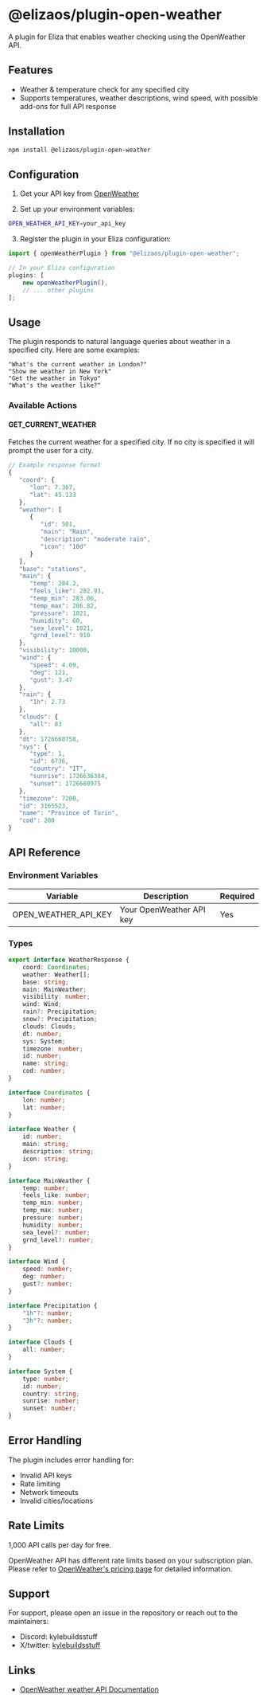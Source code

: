 # @elizaos/plugin-open-weather

A plugin for Eliza that enables weather checking using the OpenWeather API.

## Features

- Weather & temperature check for any specified city
- Supports temperatures, weather descriptions, wind speed, with possible add-ons for full API response

## Installation

```bash
npm install @elizaos/plugin-open-weather
```

## Configuration

1. Get your API key from [OpenWeather](https://openweathermap.org/api)

2. Set up your environment variables:

```bash
OPEN_WEATHER_API_KEY=your_api_key
```

3. Register the plugin in your Eliza configuration:

```typescript
import { openWeatherPlugin } from "@elizaos/plugin-open-weather";

// In your Eliza configuration
plugins: [
    new openWeatherPlugin(),
    // ... other plugins
];
```

## Usage

The plugin responds to natural language queries about weather in a specified city. Here are some examples:

```plaintext
"What's the current weather in London?"
"Show me weather in New York"
"Get the weather in Tokyo"
"What's the weather like?"
```

### Available Actions

#### GET_CURRENT_WEATHER

Fetches the current weather for a specified city. If no city is specified it will prompt the user for a city.

```typescript
// Example response format
{
   "coord": {
      "lon": 7.367,
      "lat": 45.133
   },
   "weather": [
      {
         "id": 501,
         "main": "Rain",
         "description": "moderate rain",
         "icon": "10d"
      }
   ],
   "base": "stations",
   "main": {
      "temp": 284.2,
      "feels_like": 282.93,
      "temp_min": 283.06,
      "temp_max": 286.82,
      "pressure": 1021,
      "humidity": 60,
      "sea_level": 1021,
      "grnd_level": 910
   },
   "visibility": 10000,
   "wind": {
      "speed": 4.09,
      "deg": 121,
      "gust": 3.47
   },
   "rain": {
      "1h": 2.73
   },
   "clouds": {
      "all": 83
   },
   "dt": 1726660758,
   "sys": {
      "type": 1,
      "id": 6736,
      "country": "IT",
      "sunrise": 1726636384,
      "sunset": 1726680975
   },
   "timezone": 7200,
   "id": 3165523,
   "name": "Province of Turin",
   "cod": 200
}
```

## API Reference

### Environment Variables

| Variable             | Description              | Required |
| -------------------- | ------------------------ | -------- |
| OPEN_WEATHER_API_KEY | Your OpenWeather API key | Yes      |

### Types

```typescript
export interface WeatherResponse {
    coord: Coordinates;
    weather: Weather[];
    base: string;
    main: MainWeather;
    visibility: number;
    wind: Wind;
    rain?: Precipitation;
    snow?: Precipitation;
    clouds: Clouds;
    dt: number;
    sys: System;
    timezone: number;
    id: number;
    name: string;
    cod: number;
}

interface Coordinates {
    lon: number;
    lat: number;
}

interface Weather {
    id: number;
    main: string;
    description: string;
    icon: string;
}

interface MainWeather {
    temp: number;
    feels_like: number;
    temp_min: number;
    temp_max: number;
    pressure: number;
    humidity: number;
    sea_level?: number;
    grnd_level?: number;
}

interface Wind {
    speed: number;
    deg: number;
    gust?: number;
}

interface Precipitation {
    "1h"?: number;
    "3h"?: number;
}

interface Clouds {
    all: number;
}

interface System {
    type: number;
    id: number;
    country: string;
    sunrise: number;
    sunset: number;
}
```

## Error Handling

The plugin includes error handling for:

- Invalid API keys
- Rate limiting
- Network timeouts
- Invalid cities/locations

## Rate Limits

1,000 API calls per day for free.

OpenWeather API has different rate limits based on your subscription plan. Please refer to [OpenWeather's pricing page](https://openweathermap.org/api) for detailed information.

## Support

For support, please open an issue in the repository or reach out to the maintainers:

- Discord: kylebuildsstuff
- X/twitter: [kylebuildsstuff](https://x.com/kylebuildsstuff)

## Links

- [OpenWeather weather API Documentation](https://openweathermap.org/current)
